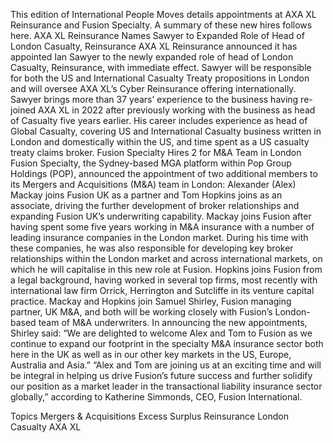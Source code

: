 This edition of International People Moves details appointments at AXA XL Reinsurance and Fusion Specialty.
A summary of these new hires follows here.
AXA XL Reinsurance Names Sawyer to Expanded Role of Head of London Casualty, Reinsurance
AXA XL Reinsurance announced it has appointed Ian Sawyer to the newly expanded role of head of London Casualty, Reinsurance, with immediate effect.
Sawyer will be responsible for both the US and International Casualty Treaty propositions in London and will oversee AXA XL’s Cyber Reinsurance offering internationally.
Sawyer brings more than 37 years’ experience to the business having re-joined AXA XL in 2022 after previously working with the business as head of Casualty five years earlier.
His career includes experience as head of Global Casualty, covering US and International Casualty business written in London and domestically within the US, and time spent as a US casualty treaty claims broker.
Fusion Specialty Hires 2 for M&A Team in London
Fusion Specialty, the Sydney-based MGA platform within Pop Group Holdings (POP), announced the appointment of two additional members to its Mergers and Acquisitions (M&A) team in London: Alexander (Alex) Mackay joins Fusion UK as a partner and Tom Hopkins joins as an associate, driving the further development of broker relationships and expanding Fusion UK’s underwriting capability.
Mackay joins Fusion after having spent some five years working in M&A insurance with a number of leading insurance companies in the London market. During his time with these companies, he was also responsible for developing key broker relationships within the London market and across international markets, on which he will capitalise in this new role at Fusion.
Hopkins joins Fusion from a legal background, having worked in several top firms, most recently with international law firm Orrick, Herrington and Sutcliffe in its venture capital practice.
Mackay and Hopkins join Samuel Shirley, Fusion managing partner, UK M&A, and both will be working closely with Fusion’s London-based team of M&A underwriters.
In announcing the new appointments, Shirley said: “We are delighted to welcome Alex and Tom to Fusion as we continue to expand our footprint in the specialty M&A insurance sector both here in the UK as well as in our other key markets in the US, Europe, Australia and Asia.”
“Alex and Tom are joining us at an exciting time and will be integral in helping us drive Fusion’s future success and further solidify our position as a market leader in the transactional liability insurance sector globally,” according to Katherine Simmonds, CEO, Fusion International.

Topics
Mergers & Acquisitions
Excess Surplus
Reinsurance
London
Casualty
AXA XL
